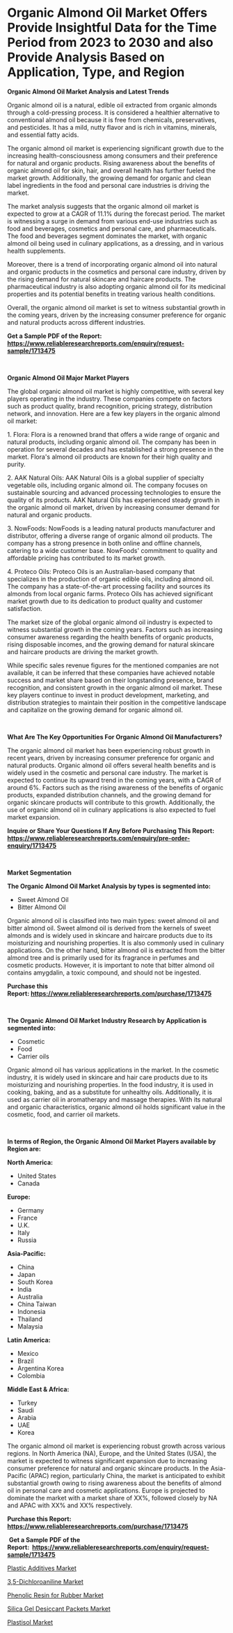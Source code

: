 <p><h1>Organic Almond Oil Market Offers Provide Insightful Data for the Time Period from 2023 to 2030 and also Provide Analysis Based on Application, Type, and Region</h1></p><p><strong>Organic Almond Oil Market Analysis and Latest Trends</strong></p>
<p><p>Organic almond oil is a natural, edible oil extracted from organic almonds through a cold-pressing process. It is considered a healthier alternative to conventional almond oil because it is free from chemicals, preservatives, and pesticides. It has a mild, nutty flavor and is rich in vitamins, minerals, and essential fatty acids.</p><p>The organic almond oil market is experiencing significant growth due to the increasing health-consciousness among consumers and their preference for natural and organic products. Rising awareness about the benefits of organic almond oil for skin, hair, and overall health has further fueled the market growth. Additionally, the growing demand for organic and clean label ingredients in the food and personal care industries is driving the market.</p><p>The market analysis suggests that the organic almond oil market is expected to grow at a CAGR of 11.1% during the forecast period. The market is witnessing a surge in demand from various end-use industries such as food and beverages, cosmetics and personal care, and pharmaceuticals. The food and beverages segment dominates the market, with organic almond oil being used in culinary applications, as a dressing, and in various health supplements.</p><p>Moreover, there is a trend of incorporating organic almond oil into natural and organic products in the cosmetics and personal care industry, driven by the rising demand for natural skincare and haircare products. The pharmaceutical industry is also adopting organic almond oil for its medicinal properties and its potential benefits in treating various health conditions.</p><p>Overall, the organic almond oil market is set to witness substantial growth in the coming years, driven by the increasing consumer preference for organic and natural products across different industries.</p></p>
<p><strong>Get a Sample PDF of the Report:&nbsp; <a href="https://www.reliableresearchreports.com/enquiry/request-sample/1713475">https://www.reliableresearchreports.com/enquiry/request-sample/1713475</a></strong></p>
<p>&nbsp;</p>
<p><strong>Organic Almond Oil Major Market Players</strong></p>
<p><p>The global organic almond oil market is highly competitive, with several key players operating in the industry. These companies compete on factors such as product quality, brand recognition, pricing strategy, distribution network, and innovation. Here are a few key players in the organic almond oil market:</p><p>1. Flora: Flora is a renowned brand that offers a wide range of organic and natural products, including organic almond oil. The company has been in operation for several decades and has established a strong presence in the market. Flora's almond oil products are known for their high quality and purity.</p><p>2. AAK Natural Oils: AAK Natural Oils is a global supplier of specialty vegetable oils, including organic almond oil. The company focuses on sustainable sourcing and advanced processing technologies to ensure the quality of its products. AAK Natural Oils has experienced steady growth in the organic almond oil market, driven by increasing consumer demand for natural and organic products.</p><p>3. NowFoods: NowFoods is a leading natural products manufacturer and distributor, offering a diverse range of organic almond oil products. The company has a strong presence in both online and offline channels, catering to a wide customer base. NowFoods' commitment to quality and affordable pricing has contributed to its market growth.</p><p>4. Proteco Oils: Proteco Oils is an Australian-based company that specializes in the production of organic edible oils, including almond oil. The company has a state-of-the-art processing facility and sources its almonds from local organic farms. Proteco Oils has achieved significant market growth due to its dedication to product quality and customer satisfaction.</p><p>The market size of the global organic almond oil industry is expected to witness substantial growth in the coming years. Factors such as increasing consumer awareness regarding the health benefits of organic products, rising disposable incomes, and the growing demand for natural skincare and haircare products are driving the market growth.</p><p>While specific sales revenue figures for the mentioned companies are not available, it can be inferred that these companies have achieved notable success and market share based on their longstanding presence, brand recognition, and consistent growth in the organic almond oil market. These key players continue to invest in product development, marketing, and distribution strategies to maintain their position in the competitive landscape and capitalize on the growing demand for organic almond oil.</p></p>
<p>&nbsp;</p>
<p><strong>What Are The Key Opportunities For Organic Almond Oil Manufacturers?</strong></p>
<p><p>The organic almond oil market has been experiencing robust growth in recent years, driven by increasing consumer preference for organic and natural products. Organic almond oil offers several health benefits and is widely used in the cosmetic and personal care industry. The market is expected to continue its upward trend in the coming years, with a CAGR of around 6%. Factors such as the rising awareness of the benefits of organic products, expanded distribution channels, and the growing demand for organic skincare products will contribute to this growth. Additionally, the use of organic almond oil in culinary applications is also expected to fuel market expansion.</p></p>
<p><strong>Inquire or Share Your Questions If Any Before Purchasing This Report: <a href="https://www.reliableresearchreports.com/enquiry/pre-order-enquiry/1713475">https://www.reliableresearchreports.com/enquiry/pre-order-enquiry/1713475</a></strong></p>
<p>&nbsp;</p>
<p><strong>Market Segmentation</strong></p>
<p><strong>The Organic Almond Oil Market Analysis by types is segmented into:</strong></p>
<p><ul><li>Sweet Almond Oil</li><li>Bitter Almond Oil</li></ul></p>
<p><p>Organic almond oil is classified into two main types: sweet almond oil and bitter almond oil. Sweet almond oil is derived from the kernels of sweet almonds and is widely used in skincare and haircare products due to its moisturizing and nourishing properties. It is also commonly used in culinary applications. On the other hand, bitter almond oil is extracted from the bitter almond tree and is primarily used for its fragrance in perfumes and cosmetic products. However, it is important to note that bitter almond oil contains amygdalin, a toxic compound, and should not be ingested.</p></p>
<p><strong>Purchase this Report:&nbsp;<a href="https://www.reliableresearchreports.com/purchase/1713475">https://www.reliableresearchreports.com/purchase/1713475</a></strong></p>
<p>&nbsp;</p>
<p><strong>The Organic Almond Oil Market Industry Research by Application is segmented into:</strong></p>
<p><ul><li>Cosmetic</li><li>Food</li><li>Carrier oils</li></ul></p>
<p><p>Organic almond oil has various applications in the market. In the cosmetic industry, it is widely used in skincare and hair care products due to its moisturizing and nourishing properties. In the food industry, it is used in cooking, baking, and as a substitute for unhealthy oils. Additionally, it is used as carrier oil in aromatherapy and massage therapies. With its natural and organic characteristics, organic almond oil holds significant value in the cosmetic, food, and carrier oil markets.</p></p>
<p>&nbsp;</p>
<p><strong>In terms of Region, the Organic Almond Oil Market Players available by Region are:</strong></p>
<p>
    <p> <strong> North America: </strong>
        <ul>
            <li>United States</li>
            <li>Canada</li>
        </ul>
        </p> 
    <p> <strong> Europe: </strong>
        <ul>
            <li>Germany</li>
            <li>France</li>
            <li>U.K.</li>
            <li>Italy</li>
            <li>Russia</li>
        </ul>
        </p> 
    <p> <strong> Asia-Pacific: </strong>
        <ul>
            <li>China</li>
            <li>Japan</li>
            <li>South Korea</li>
            <li>India</li>
            <li>Australia</li>
            <li>China Taiwan</li>
            <li>Indonesia</li>
            <li>Thailand</li>
            <li>Malaysia</li>
        </ul>
        </p> 
    <p> <strong> Latin America: </strong>
        <ul>
            <li>Mexico</li>
            <li>Brazil</li>
            <li>Argentina Korea</li>
            <li>Colombia</li>
        </ul>
        </p> 
    <p> <strong> Middle East & Africa: </strong>
        <ul>
            <li>Turkey</li>
            <li>Saudi</li>
            <li>Arabia</li>
            <li>UAE</li>
            <li>Korea</li>
        </ul>
    </p>
    </p>
<p><p>The organic almond oil market is experiencing robust growth across various regions. In North America (NA), Europe, and the United States (USA), the market is expected to witness significant expansion due to increasing consumer preference for natural and organic skincare products. In the Asia-Pacific (APAC) region, particularly China, the market is anticipated to exhibit substantial growth owing to rising awareness about the benefits of almond oil in personal care and cosmetic applications. Europe is projected to dominate the market with a market share of XX%, followed closely by NA and APAC with XX% and XX% respectively.</p></p>
<p><strong>Purchase this Report: <a href="https://www.reliableresearchreports.com/purchase/1713475">https://www.reliableresearchreports.com/purchase/1713475</a></strong></p>
<p>&nbsp;<strong>Get a Sample PDF of the Report:&nbsp;&nbsp;<a href="https://www.reliableresearchreports.com/enquiry/request-sample/1713475">https://www.reliableresearchreports.com/enquiry/request-sample/1713475</a></strong></p>
<p><strong></strong></p>
<p><p><a href="https://www.linkedin.com/pulse/plastic-additives-market-share-amp-new-trends-analysis-h40uf/">Plastic Additives Market</a></p><p><a href="https://github.com/aliciawhite5576/Market-Research-Report-List-1/blob/main/35-dichloroaniline-market.md">3,5-Dichloroaniline Market</a></p><p><a href="https://medium.com/@loyceharber/phenolic-resin-for-rubber-market-exploring-market-share-market-trends-and-future-growth-7991b97153a9">Phenolic Resin for Rubber Market</a></p><p><a href="https://github.com/marloy8/Market-Research-Report-List-1/blob/main/silica-gel-desiccant-packets-market.md">Silica Gel Desiccant Packets Market</a></p><p><a href="https://www.linkedin.com/pulse/plastisol-market-challenges-opportunities-growth-drivers-7hhyf/">Plastisol Market</a></p></p>